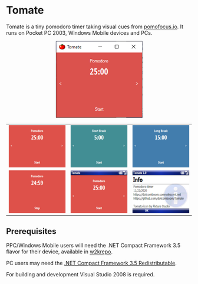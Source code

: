 # Tomate
Tomate is a tiny pomodoro timer taking visual cues from [pomofocus.io](https://pomofocus.io/). It runs on Pocket PC 2003, Windows Mobile devices and PCs.

<p align="center">
  <img alt="Running on Windows 10" src="https://github.com/dotcomboom/Tomate/blob/master/Screenshots/desktop.png?raw=true">
</p>

|                 |                 |                 |
| --------------- | --------------- | --------------- |
| ![Pomodoro](https://github.com/dotcomboom/Tomate/blob/master/Screenshots/pomodoro.png?raw=true) | ![Short Break](https://github.com/dotcomboom/Tomate/blob/master/Screenshots/short_break.png?raw=true) | ![Long Break](https://github.com/dotcomboom/Tomate/blob/master/Screenshots/long_break.png?raw=true) |
| ![Timer active](https://github.com/dotcomboom/Tomate/blob/master/Screenshots/timer_active.png?raw=true) | ![Status bar displayed (right soft key)](https://github.com/dotcomboom/Tomate/blob/master/Screenshots/status_shown.png?raw=true) | ![Info message box (left soft key)](https://github.com/dotcomboom/Tomate/blob/master/Screenshots/info.png?raw=true) |

## Prerequisites
PPC/Windows Mobile users will need the .NET Compact Framework 3.5 flavor for their device, available in [w2krepo](https://w2krepo.somnolescent.net/Windows%20Mobile/).

PC users may need the [.NET Compact Framework 3.5 Redistributable](https://www.microsoft.com/en-us/download/details.aspx?id=65).

For building and development Visual Studio 2008 is required.
